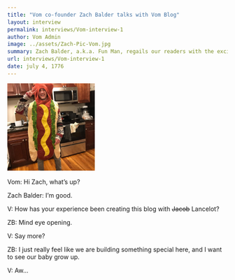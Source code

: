```yaml
---
title: "Vom co-founder Zach Balder talks with Vom Blog"
layout: interview
permalink: interviews/Vom-interview-1
author: Vom Admin
image: ../assets/Zach-Pic-Vom.jpg
summary: Zach Balder, a.k.a. Fun Man, regails our readers with the exciting tale of this lovely cyber spot.  
url: interviews/Vom-interview-1
date: july 4, 1776
---
```


<img src="../assets/Zach-Pic-Vom.jpg" height="200px" width="200px">

Vom: Hi Zach, what’s up?

Zach Balder: I’m good.

V: How has your experience been creating this blog with ~~Jacob~~ Lancelot?

ZB: Mind eye opening.

V: Say more?

ZB: I just really feel like we are building something special here, and I want to see our baby grow up.

V: Aw...
